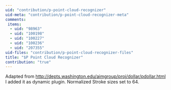 ```yaml
---
uid: "contribution/p-point-cloud-recognizer"
uid-meta: "contribution/p-point-cloud-recognizer-meta"
comments: 
 items: 
  - uid: "98963"
  - uid: "100198"
  - uid: "100227"
  - uid: "100236"
  - uid: "207355"
uid-files: "contribution/p-point-cloud-recognizer-files"
title: "$P Point Cloud Recognizer"
contribution: "true"
---
```


Adapted from http://depts.washington.edu/aimgroup/proj/dollar/pdollar.html
I added it as dynamic plugin. Normalized Stroke sizes set to 64.